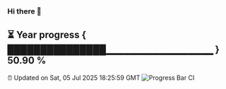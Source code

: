 ### Hi there 👋
⏳ Year progress { ███████████████▁▁▁▁▁▁▁▁▁▁▁▁▁▁▁ } 50.90 %
---
⏰ Updated on Sat, 05 Jul 2025 18:25:59 GMT
![Progress Bar CI](https://github.com/liununu/liununu/workflows/Progress%20Bar%20CI/badge.svg)
